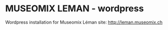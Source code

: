 MUSEOMIX LEMAN - wordpress
==========================

Wordpress installation for Museomix Léman site: http://leman.museomix.ch
